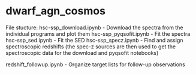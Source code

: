 # dwarf_agn_cosmos

File stucture:
hsc-ssp_download.ipynb - Download the spectra from the individual programs and plot them
hsc-ssp_pyqsofit.ipynb - Fit the spectra
hsc-ssp_sed.ipynb - Fit the SED
hsc-ssp_specz.ipynb - Find and assign spectroscopic redshifts (the spec-z sources are then used to get the spectroscopic data for the download and pyqsofit notebooks) 


redshift_followup.ipynb - Organize target lists for follow-up observations
